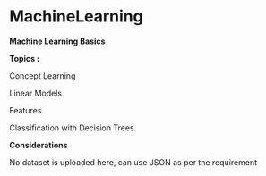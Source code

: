 # MachineLearning

**Machine Learning Basics**

**Topics :**

 Concept Learning
 
 Linear Models
 
 Features
 
 Classification with Decision Trees
 

**Considerations**

 No dataset is uploaded here, can use JSON as per the requirement

